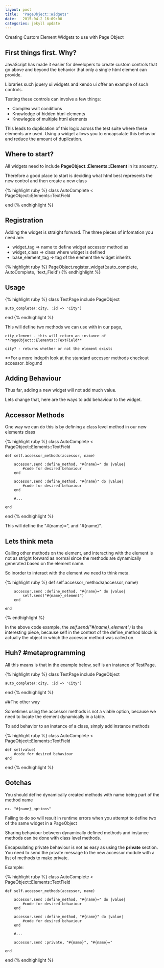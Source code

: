 ```yaml
---
layout: post
title:  "PageObject::Widgets"
date:   2015-04-2 16:09:00
categories: jekyll update
---
```


Creating Custom Element Widgets to use with Page Object

## First things first. Why?

JavaScript has made it easier for developers to create custom controls that go above and beyond the behavior that only a single html element can provide. 

Libraries such jquery ui widgets and kendo ui offer an example of such controls.

Testing these controls can involve a few things:

* Complex wait conditions
* Knowledge of hidden html elements
* Knowlegde of multiple html elements

This leads to duplication of this logic across the test suite where these elements are used. 
Using a widget allows you to encapsulate this behavior and reduce the amount of duplication.  

## Where to start?

All widgets need to include **PageObject::Elements::Element** in its ancestry.

Therefore a good place to start is deciding what html best represents the new control 
and then create a new class

{% highlight ruby %}
class AutoComplete < PageObject::Elements::TextField

end
{% endhighlight %}

## Registration

Adding the widget is straight forward. The three pieces of infomation you need are:

* widget_tag => name to define widget accessor method as
* widget_class => class where widget is defined
* base_element_tag => tag of the element the widget inherits

{% highlight ruby %}
PageObject.register_widget(:auto_complete, AutoComplete, 'text_Field')
{% endhighlight %}

## Usage

{% highlight ruby %}
class TestPage
	include PageObject

	auto_complete(:city, :id => 'City')

end
{% endhighlight %}

This will define two methods we can use with in our page, 

	city_element - this will return an instance of **PageObject::Elements::TextField**

	city? - returns whether or not the element exists

**For a more indepth look at the standard accessor methods checkout accessor_blog.md


## Adding Behaviour

Thus far, adding a new widget will not add much value. 

Lets change that, here are the ways to add behaviour to the widget.

## Accessor Methods

One way we can do this is by defining a class level method in our new elements class

{% highlight ruby %}
class AutoComplete < PageObject::Elements::TextField

	def self.accessor_methods(accessor, name)

		accessor.send :define_method, "#{name}=" do |value|
	        #code for desired behaviour
	    end

	    accessor.send :define_method, "#{name}" do |value|
	        #code for desired behaviour
	    end

	    #...

	end

end
{% endhighlight %}

This will define the "#{name}=", and "#{name}".

## Lets think meta

Calling other methods on the element, and interacting with the element is not as stright forward as normal
since the methods are dynamically generated based on the element name.

So inorder to interact with the element we need to think meta. 

{% highlight ruby %}
	def self.accessor_methods(accessor, name)

		accessor.send :define_method, "#{name}=" do |value|
			self.send("#{name}_element")
	    end

	end
{% endhighlight %}

In the above code example, the *self.send("#{name}_element")* is the interesting piece, because
self in the context of the define_method block is actually the object in which the accessor method was called on. 

## Huh? #metaprogramming

All this means is that in the example below, self is an instance of TestPage.

{% highlight ruby %}
class TestPage
	include PageObject

	auto_complete(:city, :id => 'City')

end
{% endhighlight %}

##The other way

Sometimes using the accessor methods is not a viable option, because we need to locate the element dynamically in a table.

To add behavior to an instance of a class, simply add instance methods 

{% highlight ruby %}
class AutoComplete < PageObject::Elements::TextField

	def set(value)
	    #code for desired behaviour
	end

end
{% endhighlight %}

## Gotchas

You should define dynamically created methods with name being part of the method name

	ex. "#{name}_options"

Failing to do so will result in runtime errors when you attempt to define two of the same widget in a PageObject

Sharing behaviour between dynamically defined methods and instance methods can be done with class level methods.

Encapsulating private behaviour is not as easy as using the **private** section. You need to send the private message to the new accessor module with a list of methods to make private. 

Example: 

{% highlight ruby %}
class AutoComplete < PageObject::Elements::TextField

	def self.accessor_methods(accessor, name)

		accessor.send :define_method, "#{name}=" do |value|
	        #code for desired behaviour
	    end

	    accessor.send :define_method, "#{name}" do |value|
	        #code for desired behaviour
	    end

	    #...

	    accessor.send :private, "#{name}", "#{name}="

	end
end
{% endhighlight %}
